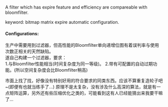 A filter which has expire feature and efficiency are compareable with bloomfilter.

keyword: bitmap matrix expire automatic configuration.

#### Configurations:
生产中需要用到过滤器，但高性能的Bloomfilter单向递增位图有着误判率与使用次数正相关的天然缺陷。  
遂自己构建一个过滤器，要求：  
1.与Bloomfilter性能相当(时间复杂度为同一等级)。
2.带有可配置的自动过期功能。(所以空间复杂度会比Bloomfilter稍高)

市面上找了找，好像没有特别好用的符合要求的同类东西。应该不算重复造轮子吧~(即便有也就当练手了...) 
原理不是太复杂，没有涉及什么高深的算法，就是有一点矩阵运算，另外还有些压缩优化之类的，可能看到这有人已经能猜出来我要干嘛了...



